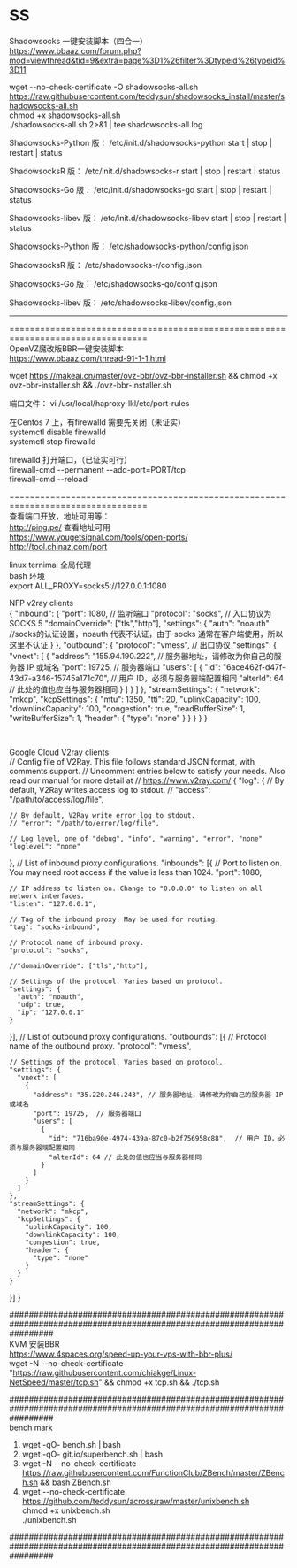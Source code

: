 # SS

Shadowsocks 一键安装脚本（四合一）</br>
https://www.bbaaz.com/forum.php?mod=viewthread&tid=9&extra=page%3D1%26filter%3Dtypeid%26typeid%3D11

wget --no-check-certificate -O shadowsocks-all.sh https://raw.githubusercontent.com/teddysun/shadowsocks_install/master/shadowsocks-all.sh</br>
chmod +x shadowsocks-all.sh</br>
./shadowsocks-all.sh 2>&1 | tee shadowsocks-all.log</br>


Shadowsocks-Python 版：
/etc/init.d/shadowsocks-python start | stop | restart | status</br>

ShadowsocksR 版：
/etc/init.d/shadowsocks-r start | stop | restart | status</br>

Shadowsocks-Go 版：
/etc/init.d/shadowsocks-go start | stop | restart | status</br>

Shadowsocks-libev 版：
/etc/init.d/shadowsocks-libev start | stop | restart | status</br>

Shadowsocks-Python 版：
/etc/shadowsocks-python/config.json</br>

ShadowsocksR 版：
/etc/shadowsocks-r/config.json</br>

Shadowsocks-Go 版：
/etc/shadowsocks-go/config.json</br>

Shadowsocks-libev 版：
/etc/shadowsocks-libev/config.json</br>

---------------------------------------------------------------------------------
=================================================================================</br>
OpenVZ魔改版BBR一键安装脚本 </br>
https://www.bbaaz.com/thread-91-1-1.html</br>

wget https://makeai.cn/master/ovz-bbr/ovz-bbr-installer.sh && chmod +x ovz-bbr-installer.sh && ./ovz-bbr-installer.sh </br>

端口文件： vi /usr/local/haproxy-lkl/etc/port-rules </br>

在Centos 7 上，有firewalld 需要先关闭（未证实）</br>
systemctl disable firewalld </br>
systemctl stop firewalld </br>

firewalld 打开端口，（已证实可行）</br>
firewall-cmd --permanent --add-port=PORT/tcp </br>
firewall-cmd --reload </br>

=================================================================================</br>
查看端口开放，地址可用等：</br>
http://ping.pe/ 查看地址可用 </br>
https://www.yougetsignal.com/tools/open-ports/ </br>
http://tool.chinaz.com/port </br>

linux ternimal 全局代理 <br>
bash 环境 <br>
export ALL_PROXY=socks5://127.0.0.1:1080


NFP v2ray clients <br>
{
  "inbound": {
    "port": 1080, // 监听端口
    "protocol": "socks", // 入口协议为 SOCKS 5
    "domainOverride": ["tls","http"],
    "settings": {
      "auth": "noauth"  //socks的认证设置，noauth 代表不认证，由于 socks 通常在客户端使用，所以这里不认证
    }
  },
  "outbound": {
    "protocol": "vmess", // 出口协议
    "settings": {
      "vnext": [
        {
          "address": "155.94.190.222", // 服务器地址，请修改为你自己的服务器 IP 或域名
          "port": 19725,  // 服务器端口
          "users": [
            {
              "id": "6ace462f-d47f-43d7-a346-15745a171c70",  // 用户 ID，必须与服务器端配置相同
              "alterId": 64 // 此处的值也应当与服务器相同
            }
          ]
        }
      ]
    },
	"streamSettings": {
      "network": "mkcp",
      "kcpSettings": {
        "mtu": 1350,
        "tti": 20,
        "uplinkCapacity": 100,
        "downlinkCapacity": 100,
        "congestion": true,
        "readBufferSize": 1,
        "writeBufferSize": 1,
        "header": {
          "type": "none"
        }
      }
    }
  }
}

<br>

Google Cloud V2ray clients <br>
// Config file of V2Ray. This file follows standard JSON format, with comments support.
// Uncomment entries below to satisfy your needs. Also read our manual for more detail at
// https://www.v2ray.com/
{
  "log": {
    // By default, V2Ray writes access log to stdout.
    // "access": "/path/to/access/log/file",

    // By default, V2Ray write error log to stdout.
    // "error": "/path/to/error/log/file",

    // Log level, one of "debug", "info", "warning", "error", "none"
    "loglevel": "none"
  },
  // List of inbound proxy configurations.
  "inbounds": [{
    // Port to listen on. You may need root access if the value is less than 1024.
    "port": 1080,

    // IP address to listen on. Change to "0.0.0.0" to listen on all network interfaces.
    "listen": "127.0.0.1",

    // Tag of the inbound proxy. May be used for routing.
    "tag": "socks-inbound",

    // Protocol name of inbound proxy.
    "protocol": "socks",

	//"domainOverride": ["tls","http"],
	
    // Settings of the protocol. Varies based on protocol.
    "settings": {
      "auth": "noauth",
      "udp": true,
      "ip": "127.0.0.1"
    }
  }],
  // List of outbound proxy configurations.
  "outbounds": [{
    // Protocol name of the outbound proxy.
    "protocol": "vmess",

    // Settings of the protocol. Varies based on protocol.
    "settings": {
      "vnext": [
        {
          "address": "35.220.246.243", // 服务器地址，请修改为你自己的服务器 IP 或域名
          "port": 19725,  // 服务器端口
          "users": [
            {
              "id": "716ba90e-4974-439a-87c0-b2f756958c88",  // 用户 ID，必须与服务器端配置相同
              "alterId": 64 // 此处的值也应当与服务器相同
            }
          ]
        }
      ]
	},
	"streamSettings": {
      "network": "mkcp",
      "kcpSettings": {
        "uplinkCapacity": 100,
        "downlinkCapacity": 100,
        "congestion": true,
        "header": {
          "type": "none"
        }
      }
    }
  }]
}


#########################################################################################################################</br>
KVM 安装BBR  
https://www.4spaces.org/speed-up-your-vps-with-bbr-plus/  
wget -N --no-check-certificate "https://raw.githubusercontent.com/chiakge/Linux-NetSpeed/master/tcp.sh" && chmod +x tcp.sh && ./tcp.sh  

#########################################################################################################################</br>
bench mark</br>
1. wget -qO- bench.sh | bash  
2. wget -qO- git.io/superbench.sh | bash  
3. wget -N --no-check-certificate https://raw.githubusercontent.com/FunctionClub/ZBench/master/ZBench.sh && bash ZBench.sh  
4. wget --no-check-certificate https://github.com/teddysun/across/raw/master/unixbench.sh  
chmod +x unixbench.sh  
./unixbench.sh  </br>

#########################################################################################################################</br>

